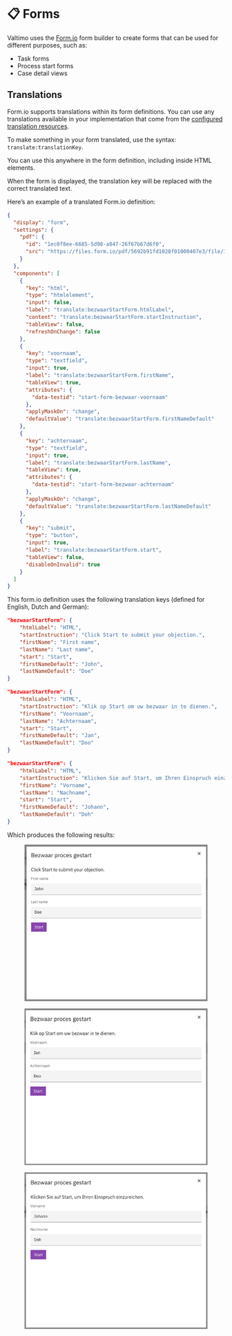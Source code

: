 # 📋 Forms

Valtimo uses the [Form.io](https://www.form.io/) form builder to create forms that can be used for different purposes, such as:

* Task forms
* Process start forms
* Case detail views

## Translations

Form.io supports translations within its form definitions. You can use any translations available in your implementation that come from the [configured translation resources](../localization/configuring-localization.md).

To make something in your form translated, use the syntax: `translate:translationKey`.

You can use this anywhere in the form definition, including inside HTML elements.

When the form is displayed, the translation key will be replaced with the correct translated text.

Here’s an example of a translated Form.io definition:

```json
{
  "display": "form",
  "settings": {
    "pdf": {
      "id": "1ec0f8ee-6685-5d98-a847-26f67b67d6f0",
      "src": "https://files.form.io/pdf/5692b91fd1028f01000407e3/file/1ec0f8ee-6685-5d98-a847-26f67b67d6f0"
    }
  },
  "components": [
    {
      "key": "html",
      "type": "htmlelement",
      "input": false,
      "label": "translate:bezwaarStartForm.htmlLabel",
      "content": "translate:bezwaarStartForm.startInstruction",
      "tableView": false,
      "refreshOnChange": false
    },
    {
      "key": "voornaam",
      "type": "textfield",
      "input": true,
      "label": "translate:bezwaarStartForm.firstName",
      "tableView": true,
      "attributes": {
        "data-testid": "start-form-bezwaar-voornaam"
      },
      "applyMaskOn": "change",
      "defaultValue": "translate:bezwaarStartForm.firstNameDefault"
    },
    {
      "key": "achternaam",
      "type": "textfield",
      "input": true,
      "label": "translate:bezwaarStartForm.lastName",
      "tableView": true,
      "attributes": {
        "data-testid": "start-form-bezwaar-achternaam"
      },
      "applyMaskOn": "change",
      "defaultValue": "translate:bezwaarStartForm.lastNameDefault"
    },
    {
      "key": "submit",
      "type": "button",
      "input": true,
      "label": "translate:bezwaarStartForm.start",
      "tableView": false,
      "disableOnInvalid": true
    }
  ]
}
```

This form.io definition uses the following translation keys (defined for English, Dutch and German):

```json
"bezwaarStartForm": {
    "htmlLabel": "HTML",
    "startInstruction": "Click Start to submit your objection.",
    "firstName": "First name",
    "lastName": "Last name",
    "start": "Start",
    "firstNameDefault": "John",
    "lastNameDefault": "Doe"
}
```

```json
"bezwaarStartForm": {
    "htmlLabel": "HTML",
    "startInstruction": "Klik op Start om uw bezwaar in te dienen.",
    "firstName": "Voornaam",
    "lastName": "Achternaam",
    "start": "Start",
    "firstNameDefault": "Jan",
    "lastNameDefault": "Doo"
}
```

```json
"bezwaarStartForm": {
    "htmlLabel": "HTML",
    "startInstruction": "Klicken Sie auf Start, um Ihren Einspruch einzureichen.",
    "firstName": "Vorname",
    "lastName": "Nachname",
    "start": "Start",
    "firstNameDefault": "Johann",
    "lastNameDefault": "Doh"
}
```

Which produces the following results:

<figure><img src="../../.gitbook/assets/formio-translation-en.png" alt=""><figcaption></figcaption></figure>

<figure><img src="../../.gitbook/assets/formio-translation-nl.png" alt=""><figcaption></figcaption></figure>

<figure><img src="../../.gitbook/assets/formio-translation-de.png" alt=""><figcaption></figcaption></figure>
